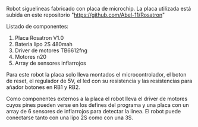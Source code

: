 Robot siguelineas fabricado con placa de microchip. La placa utilizada está subida en este repositorio "https://github.com/Abel-11/Rosatron"

Listado de componentes:
1. Placa Rosatron V1.0
2. Bateria lipo 2S 480mah
3. Driver de motores TB6612fng
4. Motores n20
5. Array de sensores inflarrojos

Para este robot la placa solo lleva montados el microcontrolador, el boton de reset, el regulador de 5V, el led con su resistencia y las resistencias para añador botones en RB1 y RB2.

Como componentes externos a la placa el robot lleva el driver de motores cuyos pines pueden verse en los defines del programa y una placa con un array de 6 sensores de inflarrojos para detectar la linea. El robot puede conectarse tanto con una lipo 2S como con una 3S.
